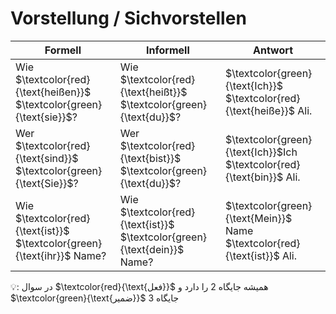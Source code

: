# Vorstellung / Sichvorstellen

| **Formell** | **Informell** |  Antwort |
|---|---|---|
| Wie $`\textcolor{red}{\text{heißen}}`$ $`\textcolor{green}{\text{sie}}`$? | Wie $`\textcolor{red}{\text{heißt}}`$ $`\textcolor{green}{\text{du}}`$? |$`\textcolor{green}{\text{Ich}}`$ $`\textcolor{red}{\text{heiße}}`$ Ali.|
| Wer $`\textcolor{red}{\text{sind}}`$ $`\textcolor{green}{\text{Sie}}`$? | Wer $`\textcolor{red}{\text{bist}}`$ $`\textcolor{green}{\text{du}}`$?| $`\textcolor{green}{\text{Ich}}`$Ich $`\textcolor{red}{\text{bin}}`$ Ali.|
| Wie $`\textcolor{red}{\text{ist}}`$ $`\textcolor{green}{\text{ihr}}`$ Name? | Wie $`\textcolor{red}{\text{ist}}`$ $`\textcolor{green}{\text{dein}}`$ Name?| $`\textcolor{green}{\text{Mein}}`$ Name $`\textcolor{red}{\text{ist}}`$ Ali.|


:bulb:: در سوال $`\textcolor{red}{\text{فعل}}`$ همیشه جایگاه 2 را دارد و $`\textcolor{green}{\text{ضمیر}}`$ جایگاه 3
